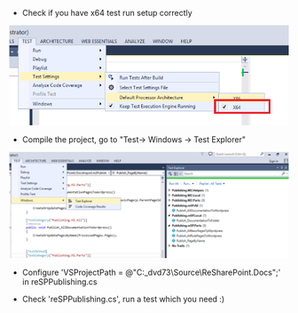 ﻿* Check if you have x64 test run setup correctly

![](img/x64-test.png)

* Compile the project, go to "Test-> Windows -> Test Explorer"

![](img/test-explorer.png)

* Configure 'VSProjectPath = @"C:\_dvd73\Source\ReSharePoint.Docs";' in reSPPublishing.cs

* Check 'reSPPublishing.cs', run a test which you need :)